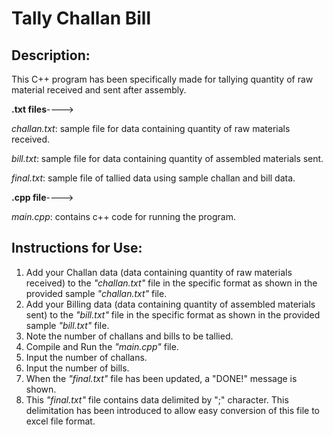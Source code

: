 # Tally Challan Bill

## Description:
This C++ program has been specifically made for tallying quantity of raw material received and sent after assembly.


__.txt files__---->

*challan.txt*: sample file for data containing quantity of raw materials received.

*bill.txt*: sample file for data containing quantity of assembled materials sent.

*final.txt*: sample file of tallied data using sample challan and bill data.


__.cpp file__---->

*main.cpp*: contains c++ code for running the program.

## Instructions for Use:

1. Add your Challan data (data containing quantity of raw materials received) to the *"challan.txt"* file in the specific format as shown in the provided sample *"challan.txt"* file.
2. Add your Billing data (data containing quantity of assembled materials sent) to the *"bill.txt"* file in the specific format as shown in the provided sample *"bill.txt"* file.
3. Note the number of challans and bills to be tallied.
4. Compile and Run the *"main.cpp"* file.
5. Input the number of challans.
6. Input the number of bills.
7. When the *"final.txt"* file has been updated, a "DONE!" message is shown.
8. This *"final.txt"* file contains data delimited by ";" character. This delimitation has been introduced to allow easy conversion of this file to excel file format.
